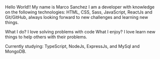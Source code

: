 Hello World!! My name is Marco Sanchez I am a developer with knowledge on the following technologies: HTML, CSS, Sass, JavaScript, ReactJs and Git/GitHub, always looking forward to new challenges and learning new things.

What I do? I love solving problems with code
What I enjoy? I love learn new things to help others with their problems.

Currently studying: TypeScript, NodeJs, ExpressJs, and MySql and MongoDB.
